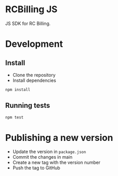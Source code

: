 # RCBilling JS

JS SDK for RC Billing.

# Development

## Install

- Clone the repository
- Install dependencies

```bash
npm install
```

## Running tests

```bash
npm test
```

# Publishing a new version

- Update the version in `package.json`
- Commit the changes in main
- Create a new tag with the version number
- Push the tag to GitHub
